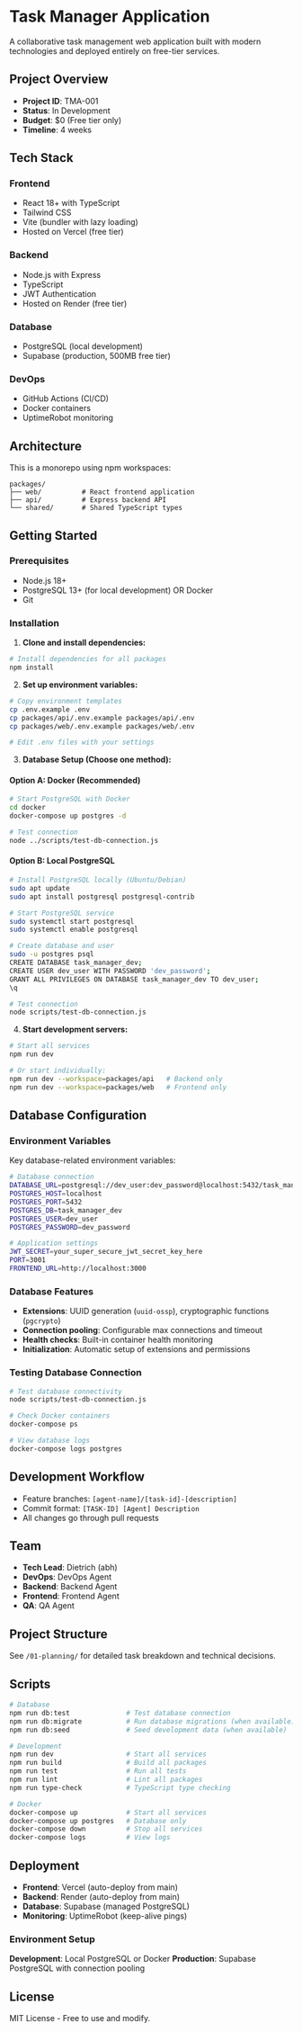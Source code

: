 # Task Manager Application

A collaborative task management web application built with modern technologies and deployed entirely on free-tier services.

## Project Overview

- **Project ID**: TMA-001
- **Status**: In Development
- **Budget**: $0 (Free tier only)
- **Timeline**: 4 weeks

## Tech Stack

### Frontend
- React 18+ with TypeScript
- Tailwind CSS
- Vite (bundler with lazy loading)
- Hosted on Vercel (free tier)

### Backend
- Node.js with Express
- TypeScript
- JWT Authentication
- Hosted on Render (free tier)

### Database
- PostgreSQL (local development)
- Supabase (production, 500MB free tier)

### DevOps
- GitHub Actions (CI/CD)
- Docker containers
- UptimeRobot monitoring

## Architecture

This is a monorepo using npm workspaces:

```
packages/
├── web/          # React frontend application
├── api/          # Express backend API
└── shared/       # Shared TypeScript types
```

## Getting Started

### Prerequisites
- Node.js 18+ 
- PostgreSQL 13+ (for local development) OR Docker
- Git

### Installation

1. **Clone and install dependencies:**
```bash
# Install dependencies for all packages
npm install
```

2. **Set up environment variables:**
```bash
# Copy environment templates
cp .env.example .env
cp packages/api/.env.example packages/api/.env
cp packages/web/.env.example packages/web/.env

# Edit .env files with your settings
```

3. **Database Setup (Choose one method):**

#### Option A: Docker (Recommended)
```bash
# Start PostgreSQL with Docker
cd docker
docker-compose up postgres -d

# Test connection
node ../scripts/test-db-connection.js
```

#### Option B: Local PostgreSQL
```bash
# Install PostgreSQL locally (Ubuntu/Debian)
sudo apt update
sudo apt install postgresql postgresql-contrib

# Start PostgreSQL service
sudo systemctl start postgresql
sudo systemctl enable postgresql

# Create database and user
sudo -u postgres psql
CREATE DATABASE task_manager_dev;
CREATE USER dev_user WITH PASSWORD 'dev_password';
GRANT ALL PRIVILEGES ON DATABASE task_manager_dev TO dev_user;
\q

# Test connection
node scripts/test-db-connection.js
```

4. **Start development servers:**
```bash
# Start all services
npm run dev

# Or start individually:
npm run dev --workspace=packages/api   # Backend only
npm run dev --workspace=packages/web   # Frontend only
```

## Database Configuration

### Environment Variables

Key database-related environment variables:

```bash
# Database connection
DATABASE_URL=postgresql://dev_user:dev_password@localhost:5432/task_manager_dev
POSTGRES_HOST=localhost
POSTGRES_PORT=5432
POSTGRES_DB=task_manager_dev
POSTGRES_USER=dev_user
POSTGRES_PASSWORD=dev_password

# Application settings
JWT_SECRET=your_super_secure_jwt_secret_key_here
PORT=3001
FRONTEND_URL=http://localhost:3000
```

### Database Features

- **Extensions**: UUID generation (`uuid-ossp`), cryptographic functions (`pgcrypto`)
- **Connection pooling**: Configurable max connections and timeout
- **Health checks**: Built-in container health monitoring
- **Initialization**: Automatic setup of extensions and permissions

### Testing Database Connection

```bash
# Test database connectivity
node scripts/test-db-connection.js

# Check Docker containers
docker-compose ps

# View database logs
docker-compose logs postgres
```

## Development Workflow

- Feature branches: `[agent-name]/[task-id]-[description]`
- Commit format: `[TASK-ID] [Agent] Description`
- All changes go through pull requests

## Team

- **Tech Lead**: Dietrich (abh)
- **DevOps**: DevOps Agent
- **Backend**: Backend Agent  
- **Frontend**: Frontend Agent
- **QA**: QA Agent

## Project Structure

See `/01-planning/` for detailed task breakdown and technical decisions.

## Scripts

```bash
# Database
npm run db:test              # Test database connection
npm run db:migrate           # Run database migrations (when available)
npm run db:seed              # Seed development data (when available)

# Development
npm run dev                  # Start all services
npm run build                # Build all packages
npm run test                 # Run all tests
npm run lint                 # Lint all packages
npm run type-check           # TypeScript type checking

# Docker
docker-compose up            # Start all services
docker-compose up postgres   # Database only
docker-compose down          # Stop all services
docker-compose logs          # View logs
```

## Deployment

- **Frontend**: Vercel (auto-deploy from main)
- **Backend**: Render (auto-deploy from main)  
- **Database**: Supabase (managed PostgreSQL)
- **Monitoring**: UptimeRobot (keep-alive pings)

### Environment Setup

**Development**: Local PostgreSQL or Docker
**Production**: Supabase PostgreSQL with connection pooling

## License

MIT License - Free to use and modify.